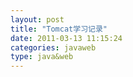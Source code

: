 ```yaml
---
layout: post
title: "Tomcat学习记录"
date: 2011-03-13 11:15:24
categories: javaweb
type: java&web
---
```


